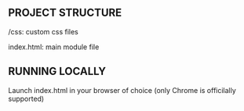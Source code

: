 PROJECT STRUCTURE
--------------
/css: custom css files

index.html: main module file

RUNNING LOCALLY
-------------
Launch index.html in your browser of choice (only Chrome is officilally supported)